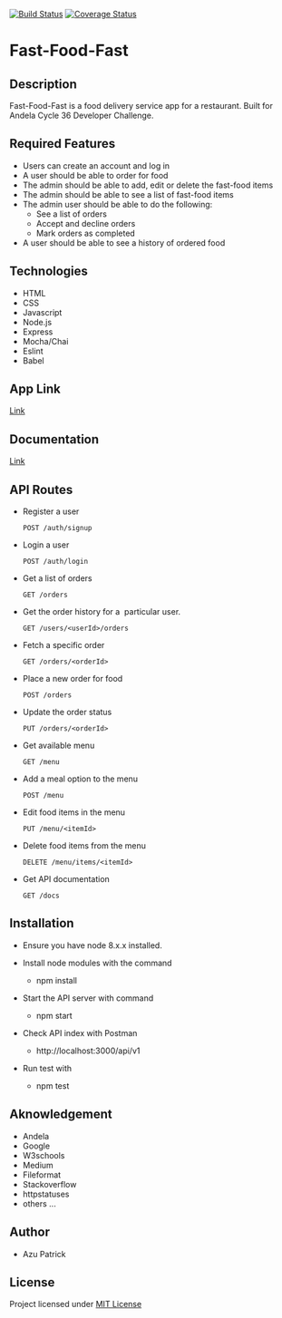 [![Build Status](https://travis-ci.org/azupatrick0/Fast-Food-Fast.svg?branch=develop)](https://travis-ci.org/azupatrick0/Fast-Food-Fast)
[![Coverage Status](https://coveralls.io/repos/github/azupatrick0/Fast-Food-Fast/badge.svg?branch=develop)](https://coveralls.io/github/azupatrick0/Fast-Food-Fast?branch=develop)
# Fast-Food-Fast
## Description
Fast-Food-Fast is a food delivery service app for a restaurant. Built for Andela Cycle 36 Developer Challenge.
## Required Features 
  * Users can create an account and log in 
  * A user should be able to order for food 
  * The admin should be able to add, edit or delete the fast-food items 
  * The admin should be able to see a list of fast-food items  
  * The admin user should be able to do the following:  
      * See a list of orders  
      * Accept and decline orders  
      * Mark orders as completed  
  * A user should be able to see a history of ordered food
## Technologies
  * HTML
  * CSS
  * Javascript
  * Node.js
  * Express
  * Mocha/Chai
  * Eslint
  * Babel
## App Link
[Link](https://fast-food-fast.herokuapp.com/index.html)
## Documentation
[Link](https://fastfoodfast10.docs.apiary.io)
## API Routes
* Register a user

    ``` 
    POST /auth/signup
    ```
* Login a user

    ``` 
    POST /auth/login 
    ```
* Get a list of orders

    ``` 
    GET /orders 
    ```
* Get the order history for a  particular user. 

    ``` 
    GET /users/<userId>/orders
    ``` 
* Fetch a specific order

    ``` 
    GET /orders/<orderId>  
    ```
 
* Place a new order for food

    ``` 
    POST /orders  
    ```
    
* Update the order status

    ``` 
    PUT /orders/<orderId>   
    ```

* Get available menu

    ``` 
    GET /menu
    ```
    
* Add a meal option to the menu

    ``` 
    POST /menu
    ```
    
* Edit food items in the menu

    ``` 
    PUT /menu/<itemId>
    ```
    
* Delete food items from the menu

    ``` 
    DELETE /menu/items/<itemId>
    ```
    
* Get API documentation

    ``` 
    GET /docs
    ```
## Installation
 * Ensure you have node 8.x.x installed.
 
 * Install node modules with the command
 
   * npm install
   
 * Start the API server with command
 
   * npm start
   
 * Check API index with Postman
 
   * http://localhost:3000/api/v1
   
 * Run test with
 
   * npm test
   
## Aknowledgement
 * Andela
 * Google
 * W3schools
 * Medium
 * Fileformat
 * Stackoverflow
 * httpstatuses
 * others ...
 ## Author
 * Azu Patrick
 ## License
 Project licensed under [MIT License](https://opensource.org/licenses/MIT)
